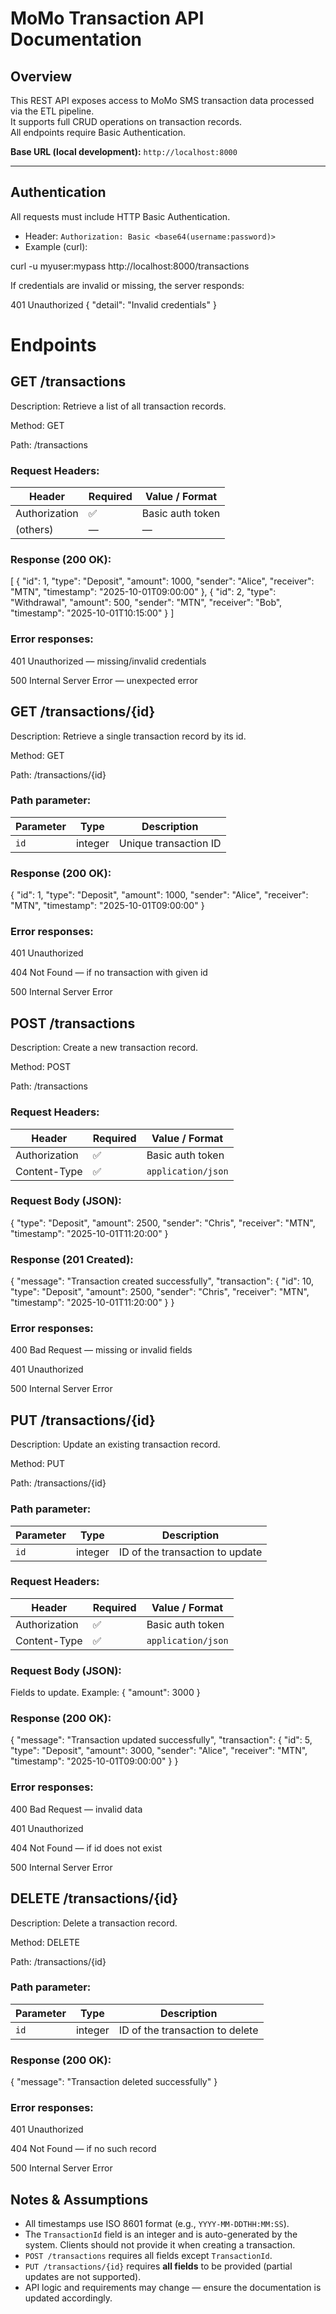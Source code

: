 # MoMo Transaction API Documentation

## Overview

This REST API exposes access to MoMo SMS transaction data processed via the ETL pipeline.  
It supports full CRUD operations on transaction records.  
All endpoints require Basic Authentication.

**Base URL (local development):** `http://localhost:8000`  

---

## Authentication

All requests must include HTTP Basic Authentication.

- Header: `Authorization: Basic <base64(username:password)>`  
- Example (curl):


curl -u myuser:mypass http://localhost:8000/transactions

If credentials are invalid or missing, the server responds:

401 Unauthorized
{ "detail": "Invalid credentials" }

# Endpoints

## GET /transactions
Description: Retrieve a list of all transaction records.

Method: GET

Path: /transactions

### Request Headers:
| Header        | Required | Value / Format   |
| ------------- | -------- | ---------------- |
| Authorization | ✅        | Basic auth token |
| (others)      | —        | —                |

### Response (200 OK):
[
  {
    "id": 1,
    "type": "Deposit",
    "amount": 1000,
    "sender": "Alice",
    "receiver": "MTN",
    "timestamp": "2025-10-01T09:00:00"
  },
  {
    "id": 2,
    "type": "Withdrawal",
    "amount": 500,
    "sender": "MTN",
    "receiver": "Bob",
    "timestamp": "2025-10-01T10:15:00"
  }
]
### Error responses:

401 Unauthorized — missing/invalid credentials

500 Internal Server Error — unexpected error

## GET /transactions/{id}
Description: Retrieve a single transaction record by its id.

Method: GET

Path: /transactions/{id}

### Path parameter:
| Parameter | Type    | Description           |
| --------- | ------- | --------------------- |
| `id`      | integer | Unique transaction ID |

### Response (200 OK):
{
  "id": 1,
  "type": "Deposit",
  "amount": 1000,
  "sender": "Alice",
  "receiver": "MTN",
  "timestamp": "2025-10-01T09:00:00"
}
### Error responses:

401 Unauthorized

404 Not Found — if no transaction with given id

500 Internal Server Error

## POST /transactions
Description: Create a new transaction record.

Method: POST

Path: /transactions

### Request Headers:
| Header        | Required | Value / Format     |
| ------------- | -------- | ------------------ |
| Authorization | ✅        | Basic auth token   |
| Content-Type  | ✅        | `application/json` |

### Request Body (JSON):
{
  "type": "Deposit",
  "amount": 2500,
  "sender": "Chris",
  "receiver": "MTN",
  "timestamp": "2025-10-01T11:20:00"
}
### Response (201 Created):
{
  "message": "Transaction created successfully",
  "transaction": {
    "id": 10,
    "type": "Deposit",
    "amount": 2500,
    "sender": "Chris",
    "receiver": "MTN",
    "timestamp": "2025-10-01T11:20:00"
  }
}
### Error responses:

400 Bad Request — missing or invalid fields

401 Unauthorized

500 Internal Server Error

## PUT /transactions/{id}
Description: Update an existing transaction record.

Method: PUT

Path: /transactions/{id}

### Path parameter:
| Parameter | Type    | Description                     |
| --------- | ------- | ------------------------------- |
| `id`      | integer | ID of the transaction to update |

### Request Headers:
| Header        | Required | Value / Format     |
| ------------- | -------- | ------------------ |
| Authorization | ✅        | Basic auth token   |
| Content-Type  | ✅        | `application/json` |

### Request Body (JSON):
Fields to update. Example:
{
  "amount": 3000
}

### Response (200 OK):
{
  "message": "Transaction updated successfully",
  "transaction": {
    "id": 5,
    "type": "Deposit",
    "amount": 3000,
    "sender": "Alice",
    "receiver": "MTN",
    "timestamp": "2025-10-01T09:00:00"
  }
}
### Error responses:

400 Bad Request — invalid data

401 Unauthorized

404 Not Found — if id does not exist

500 Internal Server Error

## DELETE /transactions/{id}
Description: Delete a transaction record.

Method: DELETE

Path: /transactions/{id}

### Path parameter:
| Parameter | Type    | Description                     |
| --------- | ------- | ------------------------------- |
| `id`      | integer | ID of the transaction to delete |

### Response (200 OK):
{
  "message": "Transaction deleted successfully"
}
### Error responses:

401 Unauthorized

404 Not Found — if no such record

500 Internal Server Error

## Notes & Assumptions
- All timestamps use ISO 8601 format (e.g., `YYYY-MM-DDTHH:MM:SS`).
- The `TransactionId` field is an integer and is auto-generated by the system. Clients should not provide it when creating a transaction.
- `POST /transactions` requires all fields except `TransactionId`.
- `PUT /transactions/{id}` requires **all fields** to be provided (partial updates are not supported).
- API logic and requirements may change — ensure the documentation is updated accordingly.
